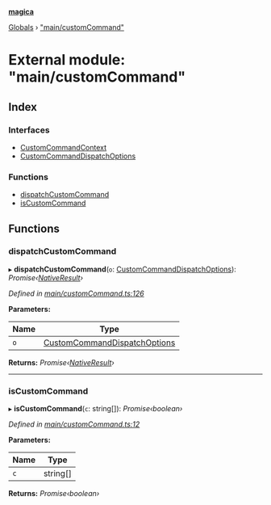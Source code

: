 **[magica](../README.md)**

[Globals](../README.md) › ["main/customCommand"](_main_customcommand_.md)

# External module: "main/customCommand"

## Index

### Interfaces

* [CustomCommandContext](../interfaces/_main_customcommand_.customcommandcontext.md)
* [CustomCommandDispatchOptions](../interfaces/_main_customcommand_.customcommanddispatchoptions.md)

### Functions

* [dispatchCustomCommand](_main_customcommand_.md#dispatchcustomcommand)
* [isCustomCommand](_main_customcommand_.md#iscustomcommand)

## Functions

###  dispatchCustomCommand

▸ **dispatchCustomCommand**(`o`: [CustomCommandDispatchOptions](../interfaces/_main_customcommand_.customcommanddispatchoptions.md)): *Promise‹[NativeResult](../interfaces/_imagemagick_createmain_.nativeresult.md)›*

*Defined in [main/customCommand.ts:126](https://github.com/cancerberoSgx/magica/blob/64330f2/src/main/customCommand.ts#L126)*

**Parameters:**

Name | Type |
------ | ------ |
`o` | [CustomCommandDispatchOptions](../interfaces/_main_customcommand_.customcommanddispatchoptions.md) |

**Returns:** *Promise‹[NativeResult](../interfaces/_imagemagick_createmain_.nativeresult.md)›*

___

###  isCustomCommand

▸ **isCustomCommand**(`c`: string[]): *Promise‹boolean›*

*Defined in [main/customCommand.ts:12](https://github.com/cancerberoSgx/magica/blob/64330f2/src/main/customCommand.ts#L12)*

**Parameters:**

Name | Type |
------ | ------ |
`c` | string[] |

**Returns:** *Promise‹boolean›*